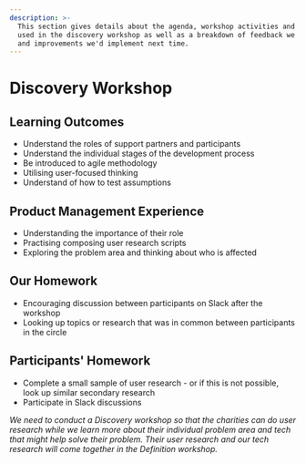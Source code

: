 ```yaml
---
description: >-
  This section gives details about the agenda, workshop activities and slides
  used in the discovery workshop as well as a breakdown of feedback we received
  and improvements we'd implement next time.
---
```


# Discovery Workshop

## Learning Outcomes

* Understand the roles of support partners and participants
* Understand the individual stages of the development process
* Be introduced to agile methodology
* Utilising user-focused thinking
* Understand of how to test assumptions

## Product Management Experience

* Understanding the importance of their role
* Practising composing user research scripts
* Exploring the problem area and thinking about who is affected

## Our Homework

* Encouraging discussion between participants on Slack after the workshop
* Looking up topics or research that was in common between participants in the circle

## Participants' Homework

* Complete a small sample of user research - or if this is not possible, look up similar secondary research
* Participate in Slack discussions

_We need to conduct a Discovery workshop so that the charities can do user research while we learn more about their individual problem area and tech that might help solve their problem. Their user research and our tech research will come together in the Definition workshop._

